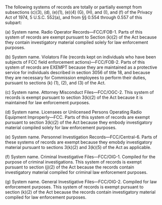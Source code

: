 The following systems of records are totally or partially exempt from subsections (c)(3), (d), (e)(1), (e)(4) (G), (H), and (I), and (f) of the Privacy Act of 1974, 5 U.S.C. 552(a), and from §§ 0.554 through 0.557 of this subpart:

(a) System name. Radio Operator Records—FCC/FOB-1. Parts of this system of records are exempt pursuant to Section (k)(2) of the Act because they contain investigatory material compiled solely for law enforcement purposes.

(b) System name. Violators File (records kept on individuals who have been subjects of FCC field enforcement actions)—FCC/FOB-2. Parts of this system of records are EXEMPT because they are maintained as a protective service for individuals described in section 3056 of title 18, and because they are necessary for Commission employees to perform their duties, pursuant to sections (k) (1), (2), and (3) of the Act.

(c) System name. Attorney Misconduct Files—FCC/OGC-2. This system of records is exempt pursuant to section 3(k)(2) of the Act because it is maintained for law enforcement purposes.

(d) System name. Licensees or Unlicensed Persons Operating Radio Equipment Improperly—FCC. Parts of this system of records are exempt pursuant to section 3(k)(2) of the Act because they embody investigatory material compiled solely for law enforcement purposes.

(e) System name. Personnel Investigation Records—FCC/Central-6. Parts of these systems of records are exempt because they emobdy investigatory material pursuant to sections 3(k)(2) and 3(k)(5) of the Act as applicable.

(f) System name. Criminal Investigative Files—FCC/OIG-1. Compiled for the purpose of criminal investigations. This system of records is exempt pursuant to section (j)(2) of the Act because the records contain investigatory material compiled for criminal law enforcement purposes.

(g) System name. General Investigative Files—FCC/OIG-2. Compiled for law enforcement purposes. This system of records is exempt pursuant to section (k)(2) of the Act because the records contain investigatory material compiled for law enforcement purposes.

